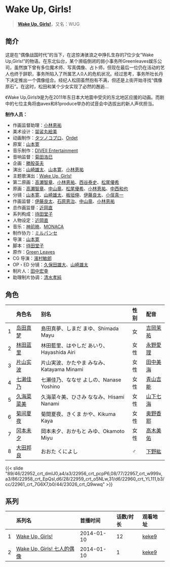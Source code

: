 # Wake Up, Girls!


> <u>**[Wake Up, Girls!](https://bgm.tv/subject/48880)**</u>，又名：WUG

## 简介

这是在“偶像战国时代”的当下，在这惊涛骇浪之中挣扎生存的7位少女“Wake Up,Girls!”的物语。在东北仙台，某个濒临倒闭的弱小事务所Greenleaves娱乐公司，虽然旗下曾有多位魔术师、写真偶像、占卜师，但现在最后一位仍在活动的艺人也终于辞职，事务所陷入了所属艺人0人的危机状况。经过思考，事务所社长丹下决定推出一个偶像组合。经纪人松田虽然抱有不满，但还是上街开始寻找“偶像原石”。在这时，松田和某个少女实现了必然的邂逅...

《Wake Up,Girls!》是为在2011年东日本大地震中受灾的东北地区应援的动画。而剧中的七位主角将由avex和81produce举办的试音会中选拔出的新人声优担当。

**制作人员：**
- 作画监督助理：[小林恵祐](https://bgm.tv/person/13576)
- 美术设计：[袈裟丸絵美](https://bgm.tv/person/14825)
- 动画制作：[タツノコプロ](https://bgm.tv/person/696)、[Ordet](https://bgm.tv/person/3560)
- 原案：[山本寛](https://bgm.tv/person/2027)
- 音乐制作：[DIVEII Entertainment](https://bgm.tv/person/10228)
- 音响监督：[菊田浩巳](https://bgm.tv/person/58)
- 企画：[勝股英夫](https://bgm.tv/person/2857)
- 演出：[山崎雄太](https://bgm.tv/person/25589)、[山本寛](https://bgm.tv/person/2027)、[小林恵祐](https://bgm.tv/person/13576)
- 主题歌演出：[Wake Up, Girls!](https://bgm.tv/person/18359)
- 第二原画：[高瀬智章](https://bgm.tv/person/12641)、[小林恵祐](https://bgm.tv/person/13576)、[西谷泰史](https://bgm.tv/person/23566)、[松尾優希](https://bgm.tv/person/44845)
- 原画：[高瀬智章](https://bgm.tv/person/12641)、[中山竜](https://bgm.tv/person/12606)、[松尾優希](https://bgm.tv/person/44845)、[小林恵祐](https://bgm.tv/person/13576)、[中西和也](https://bgm.tv/person/32387)
- 分镜：[山本寛](https://bgm.tv/person/2027)、[山崎雄太](https://bgm.tv/person/25589)、[板垣伸](https://bgm.tv/person/1663)、[伊藤良太](https://bgm.tv/person/12792)、[小俣真一](https://bgm.tv/person/7608)
- 作画监督：[伊藤良太](https://bgm.tv/person/12792)、[石原恵治](https://bgm.tv/person/2884)、[中山竜](https://bgm.tv/person/12606)、[小林恵祐](https://bgm.tv/person/13576)
- 总作画监督：[近岡直](https://bgm.tv/person/3633)
- 系列构成：[待田堂子](https://bgm.tv/person/922)
- 人物设定：[近岡直](https://bgm.tv/person/3633)
- 音乐：[神前暁](https://bgm.tv/person/3287)、[MONACA](https://bgm.tv/person/5754)
- 制作协力：[ミルパンセ](https://bgm.tv/person/18558)
- 导演：[山本寛](https://bgm.tv/person/2027)
- 脚本：[待田堂子](https://bgm.tv/person/922)
- 原作：[Green Leaves](https://bgm.tv/person/13329)
- CG 导演：[濱村敏郎](https://bgm.tv/person/25051)
- OP・ED 分镜：[久保田雄大](https://bgm.tv/person/13579)、[山崎雄太](https://bgm.tv/person/25589)
- 制片人：[田中宏幸](https://bgm.tv/person/5310)
- 助理制片协调：[清水孝純](https://bgm.tv/person/66459)

## 角色

|     |   角色名   |   别名  | 性别 |  配音  |
|:--- |:------  |:----      |:---  |:--   |
| 1 | [岛田真梦](https://bgm.tv/character/22952) | 島田真夢、しまだ まゆ、Shimada Mayu | 女 | [吉岡茉祐](https://bgm.tv/person/13592) |
| 2 | [林田蓝里](https://bgm.tv/character/22956) | 林田藍里、はやしだ あいり、Hayashida Airi | 女性 | [永野愛理](https://bgm.tv/person/13682) |
| 3 | [片山实波](https://bgm.tv/character/22957) | 片山実波、かたやま みなみ、Katayama Minami | 女性 | [田中美海](https://bgm.tv/person/13683) |
| 4 | [七濑佳乃](https://bgm.tv/character/22958) | 七瀬佳乃、ななせ よしの、Nanase Yoshino | 女性 | [青山吉能](https://bgm.tv/person/13684) |
| 5 | [久海菜菜美](https://bgm.tv/character/22959) | 久海菜々美、ひさみ ななみ、Hisami Nanami | 女性 | [山下七海](https://bgm.tv/person/13685) |
| 6 | [菊间夏夜](https://bgm.tv/character/22960) | 菊間夏夜、きくま かや、Kikuma Kaya | 女性 | [奥野香耶](https://bgm.tv/person/13686) |
| 7 | [冈本未夕](https://bgm.tv/character/22961) | 岡本未夕、おかもと みゆ、Okamoto Miyu | 女性 | [高木美佑](https://bgm.tv/person/13687) |
| 8 | [大田邦良](https://bgm.tv/character/23026) | おおた くによし | ♂ | [下野紘](https://bgm.tv/person/4262) |

{{< slide "89/46/22952_crt_dmIJ0,a4/a3/22956_crt_pcpP6,08/77/22957_crt_w999x,a3/86/22958_crt_EpQsI,d6/28/22959_crt_o5NLw,31/d6/22960_crt_YL111,b3/cc/22961_crt_7G6X7,b0/44/23026_crt_Q9wwq" >}}

## 系列

|     | 系列名                   | 首播时间       | 话数/时长 | 观看地址                                                    |
| :-- | :-------------------- | :--------- | :---- | :------------------------------------------------------ |
| 1   |[Wake Up, Girls!](https://bgm.tv/subject/48880)| 2014-01-10 | 12    | [keke9](https://www.keke9.app/play/20513-4-139169.html) |
| 2   |[Wake Up, Girls! 七人的偶像](https://bgm.tv/subject/87700)| 2014-01-10 | 1     | [keke9](https://www.keke9.app/play/30530-4-278242.html) |




